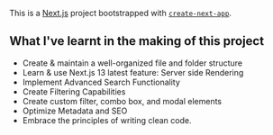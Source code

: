 This is a [Next.js](https://nextjs.org/) project bootstrapped with [`create-next-app`](https://github.com/vercel/next.js/tree/canary/packages/create-next-app).

## What I've learnt in the making of this project

-   Create & maintain a well-organized file and folder structure
-   Learn & use Next.js 13 latest feature: Server side Rendering
-   Implement Advanced Search Functionality
-   Create Filtering Capabilities
-   Create custom filter, combo box, and modal elements
-   Optimize Metadata and SEO
-   Embrace the principles of writing clean code.
